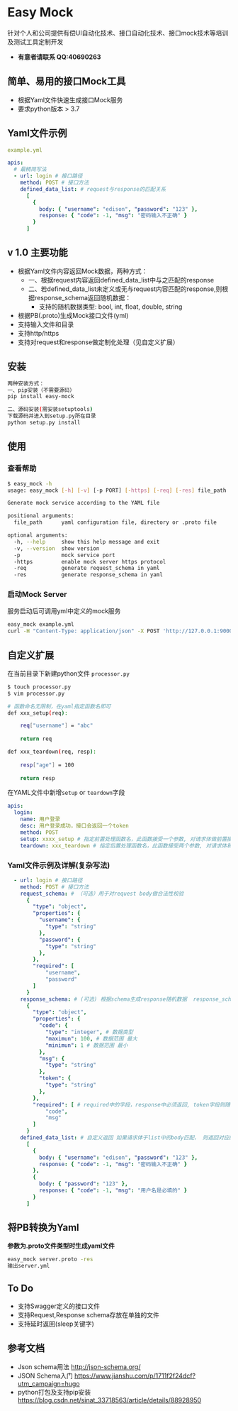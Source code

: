 # Easy Mock

针对个人和公司提供有偿UI自动化技术、接口自动化技术、接口mock技术等培训及测试工具定制开发
* **有意者请联系 QQ:40690263**

## 简单、易用的接口Mock工具

- 根据Yaml文件快速生成接口Mock服务
- 要求python版本 > 3.7

## Yaml文件示例
```yaml
example.yml

apis:
  # 最精简写法
  - url: login # 接口路径
    method: POST # 接口方法
    defined_data_list: # request与response的匹配关系
      [
        {
          body: { "username": "edison", "password": "123" },
          response: { "code": -1, "msg": "密码输入不正确" }
        }
      ]
```

## v 1.0 主要功能
- 根据Yaml文件内容返回Mock数据，两种方式： 
  - 一、根据request内容返回defined_data_list中与之匹配的response
  - 二、若defined_data_list未定义或无与request内容匹配的response,则根据response_schema返回随机数据：
    - 支持的随机数据类型: bool, int, float, double, string
- 根据PB(.proto)生成Mock接口文件(yml)
- 支持输入文件和目录
- 支持http/https
- 支持对request和response做定制化处理（见自定义扩展）


## 安装

```sh
两种安装方式：
一、pip安装（不需要源码）
pip install easy-mock

二、源码安装(需安装setuptools)
下载源码并进入到setup.py所在目录
python setup.py install
```

## 使用

### 查看帮助

```sh
$ easy_mock -h
usage: easy_mock [-h] [-v] [-p PORT] [-https] [-req] [-res] file_path

Generate mock service according to the YAML file

positional arguments:
  file_path      yaml configuration file, directory or .proto file

optional arguments:
  -h, --help     show this help message and exit
  -v, --version  show version
  -p             mock service port
  -https         enable mock server https protocol
  -req           generate request_schema in yaml
  -res           generate response_schema in yaml

```

### 启动Mock Server
服务启动后可调用yml中定义的mock服务
```sh
easy_mock example.yml
curl -H "Content-Type: application/json" -X POST 'http://127.0.0.1:9000/login' -d '{"username":"edison", "password": "123"}' | python -m json.tool
```


## 自定义扩展

在当前目录下新建python文件 `processor.py`

```sh
$ touch processor.py
$ vim processor.py

# 函数命名无限制，在yaml指定函数名即可 
def xxx_setup(req): 

    req["username"] = "abc"
   
    return req

def xxx_teardown(req, resp):
 
    resp["age"] = 100
    
    return resp
```

在YAML文件中新增`setup` or `teardown`字段

```yaml
apis:
  login:
    name: 用户登录
    desc: 用户登录成功，接口会返回一个token
    method: POST
    setup: xxxx_setup # 指定前置处理函数名，此函数接受一个参数, 对请求体做前置操作
    teardown: xxx_teardown # 指定后置处理函数名，此函数接受两个参数, 对请求体和响应体做后置操作
```

### Yaml文件示例及详解(复杂写法)
```yaml
  - url: login # 接口路径
    method: POST # 接口方法
    request_schema: # （可选）用于对request body做合法性校验
      {
        "type": "object",
        "properties": {
          "username": {
            "type": "string"
          },
          "password": {
            "type": "string"
          },
        },
        "required": [
            "username",
            "password"
        ]
      }
    response_schema: # (可选) 根据schema生成response随机数据  response_schema 和 defined_data_list 二者不可全为空
      {
        "type": "object",
        "properties": {
          "code": {
            "type": "integer", # 数据类型
            "maximun": 100, # 数据范围 最大
            "minimun": 1 # 数据范围 最小
          },
          "msg": {
            "type": "string"
          },
          "token": {
            "type": "string"
          },
        },
        "required": [ # required中的字段，response中必须返回, token字段则随机返回
            "code",
            "msg"
        ]
      }
    defined_data_list: # 自定义返回 如果请求体于list中的body匹配， 则返回对应的response  response_schema 和 defined_data_list必须有一个匹配
      [
        {
          body: { "username": "edison", "password": "123" },
          response: { "code": -1, "msg": "密码输入不正确" }
        },
        {
          body: { "password": "123" },
          response: { "code": -1, "msg": "用户名是必填的" }
        }
      ]
```


## 将PB转换为Yaml

**参数为.proto文件类型时生成yaml文件**
```sh
easy_mock server.proto -res
输出server.yml
```

## To Do

- 支持Swagger定义的接口文件
- 支持Request,Response schema存放在单独的文件
- 支持延时返回(sleep关键字)


## 参考文档

- Json schema用法 http://json-schema.org/
- JSON Schema入门 https://www.jianshu.com/p/1711f2f24dcf?utm_campaign=hugo
- python打包及支持pip安装 https://blog.csdn.net/sinat_33718563/article/details/88928950

